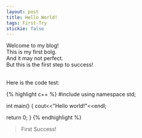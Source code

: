 ```yaml
---
layout: post
title: Hello World!
tags: First-Try
stickie: false
---
```


Welcome to my blog!<br>This is my first bolg. <br>And it may not perfect.<br>But this is the first step to success!<br>

<br>Here is the code test:

{% highlight c++ %} #include <iostream>
using namespace std;

int main()
{
  cout<<"Hello world!"<<endl;
  
  return 0;
 }
{% endhighlight %}

> First Success!
